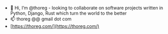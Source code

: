 - 👋 Hi, I’m @thoreg - looking to collaborate on software projects written in Python, Django, Rust which turn the world to the better
- 📫 thoreg @@ gmail dot com
- [https://thoreg.com/](https://thoreg.com/)
